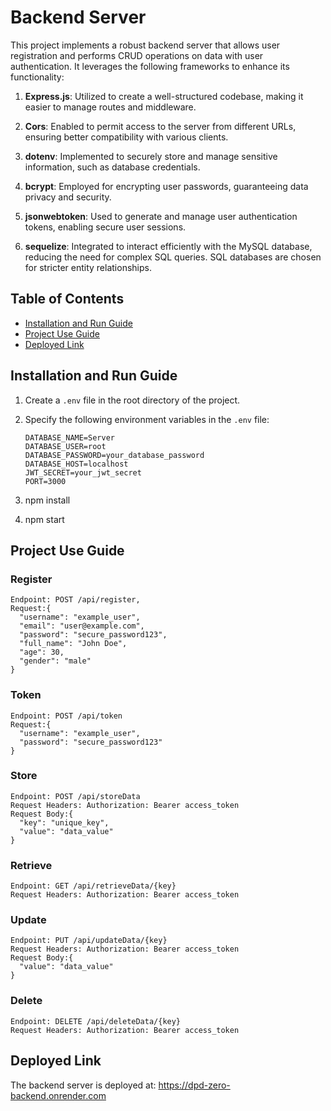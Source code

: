 # Backend Server

This project implements a robust backend server that allows user registration and performs CRUD operations on data with user authentication. It leverages the following frameworks to enhance its functionality:

1. **Express.js**: Utilized to create a well-structured codebase, making it easier to manage routes and middleware.

2. **Cors**: Enabled to permit access to the server from different URLs, ensuring better compatibility with various clients.

3. **dotenv**: Implemented to securely store and manage sensitive information, such as database credentials.

4. **bcrypt**: Employed for encrypting user passwords, guaranteeing data privacy and security.

5. **jsonwebtoken**: Used to generate and manage user authentication tokens, enabling secure user sessions.

6. **sequelize**: Integrated to interact efficiently with the MySQL database, reducing the need for complex SQL queries. SQL databases are chosen for stricter entity relationships.

## Table of Contents

- [Installation and Run Guide](#installation-and-run-guide)
- [Project Use Guide](#project-use-guide)
- [Deployed Link](#deployed-link)

## Installation and Run Guide

1. Create a `.env` file in the root directory of the project.

2. Specify the following environment variables in the `.env` file:

   ```env
   DATABASE_NAME=Server
   DATABASE_USER=root
   DATABASE_PASSWORD=your_database_password
   DATABASE_HOST=localhost
   JWT_SECRET=your_jwt_secret
   PORT=3000

3. npm install

4. npm start

## Project Use Guide

### Register
```Register
Endpoint: POST /api/register,
Request:{
  "username": "example_user",
  "email": "user@example.com",
  "password": "secure_password123",
  "full_name": "John Doe",
  "age": 30,
  "gender": "male"
}  
```
### Token
```Token
Endpoint: POST /api/token
Request:{
  "username": "example_user",
  "password": "secure_password123"
}
```
### Store
```Store
Endpoint: POST /api/storeData
Request Headers: Authorization: Bearer access_token
Request Body:{
  "key": "unique_key",
  "value": "data_value"
}
```
### Retrieve
```Retrieve
Endpoint: GET /api/retrieveData/{key}
Request Headers: Authorization: Bearer access_token
```
### Update
```Update
Endpoint: PUT /api/updateData/{key}
Request Headers: Authorization: Bearer access_token
Request Body:{
  "value": "data_value"
}
```
### Delete
```Delete
Endpoint: DELETE /api/deleteData/{key}
Request Headers: Authorization: Bearer access_token
```

## Deployed Link
The backend server is deployed at: https://dpd-zero-backend.onrender.com


